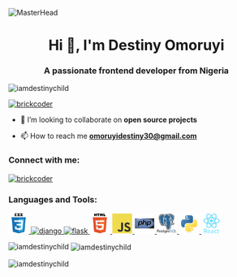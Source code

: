 ![MasterHead](https://img.freepik.com/free-vector/night-ocean-landscape-full-moon-stars-shine_107791-7397.jpg?w=1380&t=st=1665031115~exp=1665031715~hmac=3f6baacf7be025315de33c5f3d185ef9a619ea14ad00a3e6dee979971122a78b)
<h1 align="center">Hi 👋, I'm Destiny Omoruyi</h1>
<h3 align="center">A passionate frontend developer from Nigeria</h3>

<p align="left"> <img src="https://komarev.com/ghpvc/?username=iamdestinychild&label=Profile%20views&color=0e75b6&style=flat" alt="iamdestinychild" /> </p>

<p align="left"> <a href="https://twitter.com/brickcoder" target="blank"><img src="https://img.shields.io/twitter/follow/brickcoder?logo=twitter&style=for-the-badge" alt="brickcoder" /></a> </p>

- 👯 I’m looking to collaborate on **open source projects**

- 📫 How to reach me **omoruyidestiny30@gmail.com**

<h3 align="left">Connect with me:</h3>
<p align="left">
<a href="https://twitter.com/brickcoder" target="blank"><img align="center" src="https://raw.githubusercontent.com/rahuldkjain/github-profile-readme-generator/master/src/images/icons/Social/twitter.svg" alt="brickcoder" height="30" width="40" /></a>
</p>

<h3 align="left">Languages and Tools:</h3>
<p align="left"> <a href="https://www.w3schools.com/css/" target="_blank" rel="noreferrer"> <img src="https://raw.githubusercontent.com/devicons/devicon/master/icons/css3/css3-original-wordmark.svg" alt="css3" width="40" height="40"/> </a> <a href="https://www.djangoproject.com/" target="_blank" rel="noreferrer"> <img src="https://cdn.worldvectorlogo.com/logos/django.svg" alt="django" width="40" height="40"/> </a> <a href="https://flask.palletsprojects.com/" target="_blank" rel="noreferrer"> <img src="https://www.vectorlogo.zone/logos/pocoo_flask/pocoo_flask-icon.svg" alt="flask" width="40" height="40"/> </a> <a href="https://www.w3.org/html/" target="_blank" rel="noreferrer"> <img src="https://raw.githubusercontent.com/devicons/devicon/master/icons/html5/html5-original-wordmark.svg" alt="html5" width="40" height="40"/> </a> <a href="https://developer.mozilla.org/en-US/docs/Web/JavaScript" target="_blank" rel="noreferrer"> <img src="https://raw.githubusercontent.com/devicons/devicon/master/icons/javascript/javascript-original.svg" alt="javascript" width="40" height="40"/> </a> <a href="https://www.php.net" target="_blank" rel="noreferrer"> <img src="https://raw.githubusercontent.com/devicons/devicon/master/icons/php/php-original.svg" alt="php" width="40" height="40"/> </a> <a href="https://www.postgresql.org" target="_blank" rel="noreferrer"> <img src="https://raw.githubusercontent.com/devicons/devicon/master/icons/postgresql/postgresql-original-wordmark.svg" alt="postgresql" width="40" height="40"/> </a> <a href="https://www.python.org" target="_blank" rel="noreferrer"> <img src="https://raw.githubusercontent.com/devicons/devicon/master/icons/python/python-original.svg" alt="python" width="40" height="40"/> </a> <a href="https://reactjs.org/" target="_blank" rel="noreferrer"> <img src="https://raw.githubusercontent.com/devicons/devicon/master/icons/react/react-original-wordmark.svg" alt="react" width="40" height="40"/> </a> </p>

<p><img align="left" src="https://github-readme-stats.vercel.app/api/top-langs?username=iamdestinychild&show_icons=true&locale=en&layout=compact" alt="iamdestinychild" /></p>

<p>&nbsp;<img align="center" src="https://github-readme-stats.vercel.app/api?username=iamdestinychild&show_icons=true&locale=en" alt="iamdestinychild" /></p>

<p><img align="center" src="https://github-readme-streak-stats.herokuapp.com/?user=iamdestinychild&" alt="iamdestinychild" /></p>
